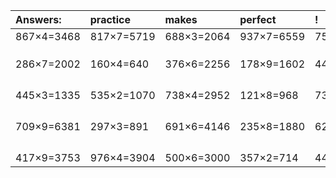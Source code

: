 | Answers: | practice | makes | perfect | ! |
| :--- | :--- | :--- | :--- | :--- |
| 867×4=3468 | 817×7=5719 | 688×3=2064 | 937×7=6559 | 755×2=1510 | 
|   |   |   |   |   | 
|   |   |   |   |   | 
|   |   |   |   |   | 
| 286×7=2002 | 160×4=640 | 376×6=2256 | 178×9=1602 | 441×7=3087 | 
|   |   |   |   |   | 
|   |   |   |   |   | 
|   |   |   |   |   | 
|   |   |   |   |   | 
| 445×3=1335 | 535×2=1070 | 738×4=2952 | 121×8=968 | 734×2=1468 | 
|   |   |   |   |   | 
|   |   |   |   |   | 
|   |   |   |   |   | 
|   |   |   |   |   | 
| 709×9=6381 | 297×3=891 | 691×6=4146 | 235×8=1880 | 622×3=1866 | 
|   |   |   |   |   | 
|   |   |   |   |   | 
|   |   |   |   |   | 
|   |   |   |   |   | 
| 417×9=3753 | 976×4=3904 | 500×6=3000 | 357×2=714 | 449×7=3143 | 

